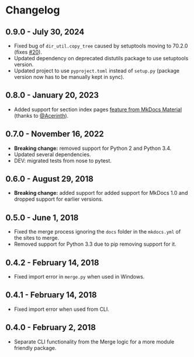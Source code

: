 # Changelog

## 0.9.0 - July 30, 2024
- Fixed bug of `dir_util.copy_tree` caused by setuptools moving to 70.2.0 (fixes [#20](https://github.com/ovasquez/mkdocs-merge/issues/20)).
- Updated dependency on deprecated distutils package to use setuptools version.
- Updated project to use `pyproject.toml` instead of `setup.py` (package version now has to be manually kept in sync).

## 0.8.0 - January 20, 2023
- Added support for section index pages
  [feature from MkDocs Material](https://squidfunk.github.io/mkdocs-material/setup/setting-up-navigation/#section-index-pages)
  (thanks to [@Acerinth](https://github.com/Acerinth)).

## 0.7.0 - November 16, 2022
- **Breaking change:** removed support for Python 2 and Python 3.4.
- Updated several dependencies.
- DEV: migrated tests from nose to pytest.

## 0.6.0 - August 29, 2018
- **Breaking change:** added support for added support for MkDocs 1.0 and dropped support for earlier versions.

## 0.5.0 - June 1, 2018
- Fixed the merge process ignoring the `docs` folder in the `mkdocs.yml` of the
  sites to merge.
- Removed support for Python 3.3 due to pip removing support for it.

## 0.4.2 - February 14, 2018
- Fixed import error in `merge.py` when used in Windows.

## 0.4.1 - February 14, 2018
- Fixed import error when used from CLI.

## 0.4.0 - February 2, 2018
- Separate CLI functionality from the Merge logic for a more module friendly package.
